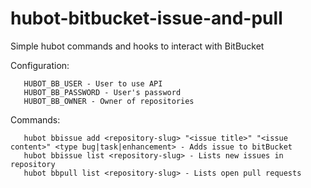 hubot-bitbucket-issue-and-pull
==============================

Simple hubot commands and hooks to interact with BitBucket

Configuration:

```
   HUBOT_BB_USER - User to use API
   HUBOT_BB_PASSWORD - User's password
   HUBOT_BB_OWNER - Owner of repositories
```
  

 Commands:
 
```
   hubot bbissue add <repository-slug> "<issue title>" "<issue content>" <type bug|task|enhancement> - Adds issue to bitBucket
   hubot bbissue list <repository-slug> - Lists new issues in repository 
   hubot bbpull list <repository-slug> - Lists open pull requests
```
